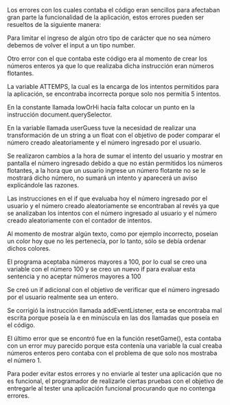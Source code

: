 Los errores con los cuales contaba el código eran sencillos para afectaban gran parte la funcionalidad de la aplicación, estos errores pueden ser resueltos de la siguiente manera:

Para limitar el ingreso de algún otro tipo de carácter que no sea número debemos de volver el input a un tipo number.

Otro error con el que contaba este código era al momento de crear los números enteros ya que lo que realizaba dicha instrucción eran números flotantes.

La variable ATTEMPS, la cual es la encarga de los intentos permitidos para la aplicación, se encontraba incorrecta porque solo nos permitía 5 intentos.

En la constante llamada lowOrHi hacía falta colocar un punto en la instrucción document.querySelector.

En la variable llamada userGuess tuve la necesidad de realizar una transformación de un string a un float con el objetivo de poder comparar el número creado aleatoriamente y el número ingresado por el usuario.

Se realizaron cambios a la hora de sumar el intento del usuario y mostrar en pantalla el número ingresado debido a que no están permitidos los números flotantes, a la hora que un usuario ingrese un número flotante no se le mostrará dicho número, no sumará un intento y aparecerá un aviso explicándole las razones.

Las instrucciones en el if que evaluaba hoy el número ingresado por el usuario y el número creado aleatoriamente se encontraban al revés ya que se analizaban los intentos con el número ingresado al usuario y el número creado aleatoriamente con el contador de intentos.

Al momento de mostrar algún texto, como por ejemplo incorrecto, poseían un color hoy que no les pertenecía, por lo tanto, sólo se debía ordenar dichos colores.

El programa aceptaba números mayores a 100, por lo cual se creo una variable con el número 100 y se creo un nuevo if para evaluar esta sentencia y no aceptar números mayores a 100

Se creó un if adicional con el objetivo de verificar que el número ingresado por el usuario realmente sea un entero.

Se corrigió la instrucción llamada addEventListener, esta se encontraba mal escrita porque poseía la e en minúscula en las dos llamadas que poseía en el código.

El último error que se encontró fue en la función resetGame(), esta contaba con un error muy parecido porque esta contenía una variable la cual creaba números enteros pero contaba con el problema de que solo nos mostraba el número 1.

Para poder evitar estos errores y no enviarle al tester una aplicación que no es funcional, el programador de realizarle ciertas pruebas con el objetivo de entregarle al tester una aplicación funcional procurando que no contenga errores.